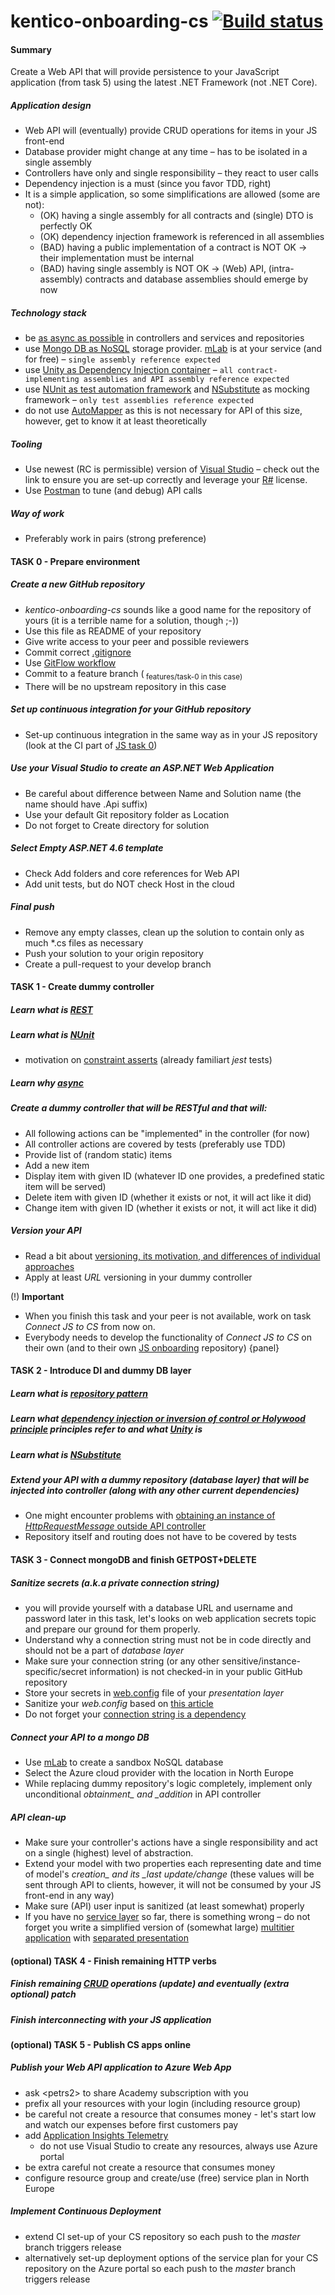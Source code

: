 # kentico-onboarding-cs [![Build status](https://ci.appveyor.com/api/projects/status/vxowtw9qrnlfyiei?svg=true)](https://ci.appveyor.com/project/RadekP3/kentico-onboarding-cs)

#### Summary
Create a Web API that will provide persistence to your JavaScript application (from task 5) using the latest .NET Framework (not .NET Core).

##### Application design
 * Web API will (eventually) provide CRUD operations for items in your JS front-end
 * Database provider might change at any time – has to be isolated in a single assembly
 * Controllers have only and single responsibility – they react to user calls
 * Dependency injection is a must (since you favor TDD, right)
 * It is a simple application, so some simplifications are allowed (some are not):
   - (OK) having a single assembly for all contracts and (single) DTO is perfectly OK
   - (OK) dependency injection framework is referenced in all assemblies
   - (BAD) having a public implementation of a contract is NOT OK → their implementation must be internal
   - (BAD) having single assembly is NOT OK → (Web) API, (intra-assembly) contracts and database assemblies should emerge by now


##### Technology stack
 * be [as async as possible](https://msdn.microsoft.com/en-us/magazine/dn802603.aspx) in controllers and services and repositories
 * use [Mongo DB as NoSQL](http://docs.mlab.com/languages/) storage provider. [mLab](https://mlab.com/) is at your service (and for free) – `single assembly reference expected`
 * use [Unity as Dependency Injection container](https://docs.microsoft.com/en-us/aspnet/web-api/overview/advanced/dependency-injection) – `all contract-implementing assemblies and API assembly reference expected`
 * use [NUnit as test automation framework](https://kentico.atlassian.net/wiki/display/TEST/NUnit) and [NSubstitute](http://nsubstitute.github.io/help/getting-started/) as mocking framework – `only test assemblies reference expected`
 * do not use [AutoMapper](http://docs.automapper.org/en/stable/Getting-started.html) as this is not necessary for API of this size, however, get to know it at least theoretically

##### Tooling
 * Use newest (RC is permissible) version of [Visual Studio](https://kentico.atlassian.net/wiki/spaces/KA/pages/120324187/Visual+Studio) – check out the link to ensure you are set-up correctly and leverage your [R#](https://kentico.atlassian.net/wiki/display/KA/ReSharper) license.
 * Use [Postman](https://chrome.google.com/webstore/detail/postman/fhbjgbiflinjbdggehcddcbncdddomop) to tune (and debug) API calls

##### Way of work
 * Preferably work in pairs (strong preference)

#### TASK 0 - Prepare environment 

##### Create a new GitHub repository 
 * *kentico-onboarding-cs* sounds like a good name for the repository of yours (it is a terrible name for a solution, though ;-))
 * Use this file as README of your repository
 * Give write access to your peer and possible reviewers
 * Commit correct [.gitignore](https://github.com/github/gitignore)
 * Use [GitFlow workflow](https://kentico.atlassian.net/wiki/spaces/KA/pages/201097293/03+-+Git)
 * Commit to a feature branch (<sub> features/task-0 in this case)
 * There will be no upstream repository in this case

##### Set up continuous integration for your GitHub repository
 * Set-up continuous integration in the same way as in your JS repository (look at the CI part of [JS task 0](https://github.com/KenticoAcademy/kentico-onboarding-js#task-0))

##### Use your Visual Studio to create an ASP.NET Web Application
 * Be careful about difference between Name and Solution name (the name should have .Api suffix)
 * Use your default Git repository folder as Location
 * Do not forget to Create directory for solution

##### Select Empty ASP.NET 4.6 template
 * Check Add folders and core references for Web API
 * Add unit tests, but do NOT check Host in the cloud

##### Final push
 * Remove any empty classes, clean up the solution to contain only as much *.cs files as necessary
 * Push your solution to your origin repository
 * Create a pull-request to your develop branch

#### TASK 1 - Create dummy controller

##### Learn what is [REST](https://kentico.atlassian.net/wiki/x/zlyoD)
##### Learn what is [NUnit](https://kentico.atlassian.net/wiki/display/TEST/NUnit)
 * motivation on [constraint asserts](http://tddaddict.blogspot.cz/2015/11/nunit-assertions-constraint-model-and.html) (already familiart *jest* tests)

##### Learn why [async](https://msdn.microsoft.com/en-us/magazine/dn802603.aspx)
##### Create a dummy controller that will be *RESTful* and that will:
 * All following actions can be "implemented" in the controller (for now)
 * All controller actions are covered by tests (preferably use TDD)
 * Provide list of (random static) items
 * Add a new item
 * Display item with given ID (whatever ID one provides, a predefined static item will be served)
 * Delete item with given ID (whether it exists or not, it will act like it did)
 * Change item with given ID (whether it exists or not, it will act like it did)

##### Version your API
 * Read a bit about [versioning, its motivation, and differences of individual approaches](https://www.troyhunt.com/your-api-versioning-is-wrong-which-is/)
 * Apply at least *URL* versioning in your dummy controller

(!) **Important**
 * When you finish this task and your peer is not available, work on task *Connect JS to CS* from now on.
 * Everybody needs to develop the functionality of *Connect JS to CS* on their own (and to their own [JS onboarding](https://kentico.atlassian.net/wiki/display/KA/05</ins>-<ins>JS</ins>Onboarding<ins>task) repository)
{panel}

#### TASK 2 - Introduce DI and dummy DB layer

##### Learn what is [repository pattern](http://blog.sapiensworks.com/post/2014/06/02/The-Repository-Pattern-For-Dummies.aspx)
##### Learn what [dependency injection or inversion of control or Holywood principle](http://www.javaworld.com/article/2071914/excellent-explanation-of-dependency-injection--inversion-of-control-.html) principles refer to and what [Unity](https://docs.microsoft.com/en-us/aspnet/web-api/overview/advanced/dependency-injection) is
##### Learn what is [NSubstitute](http://nsubstitute.github.io/help/getting-started/) 
##### Extend your API with a dummy repository (database layer) that will be injected into controller (along with any other current dependencies)
 * One might encounter problems with [obtaining an instance of *HttpRequestMessage* outside API controller](https://stackoverflow.com/questions/16670329/how-to-access-the-current-httprequestmessage-object-globally) 
 * Repository itself and routing does not have to be covered by tests

#### TASK 3 - Connect mongoDB and finish GET</ins>POST+DELETE

##### Sanitize secrets (a.k.a private connection string)
 * you will provide yourself with a database URL and username and password later in this task, let's looks on web application secrets topic and prepare our ground for them properly.
 * Understand why a connection string must not be in code directly and should not be a part of *database layer*
 * Make sure your connection string (or any other sensitive/instance-specific/secret information) is not checked-in in your public GitHub repository 
 * Store your secrets in [web.config](https://msdn.microsoft.com/en-us/library/ms733932.aspx) file of your *presentation layer*
 * Sanitize your *web.config* based on [this article](http://johnatten.com/2014/04/06/asp-net-mvc-keep-private-settings-out-of-source-control/)
 * Do not forget your [connection string is a dependency](http://www.devtrends.co.uk/blog/configuration-settings-are-a-dependency-that-should-be-injected)

##### Connect your API to a mongo DB
 * Use [mLab](https://mlab.com/) to create a sandbox NoSQL database
 * Select the Azure cloud provider with the location in North Europe
 * While replacing dummy repository's logic completely, implement only unconditional *obtainment_ and _addition* in API controller

##### API clean-up
 * Make sure your controller's actions have a single responsibility and act on a single (highest) level of abstraction.
 * Extend your model with two properties each representing date and time of model's *creation_ and its _last update/change* (these values will be sent through API to clients, however, it will not be consumed by your JS front-end in any way)
 * Make sure (API) user input is sanitized (at least somewhat) properly
 * If you have no [service layer](https://martinfowler.com/eaaCatalog/serviceLayer.html) so far, there is something wrong – do not forget you write a simplified version of (somewhat large) [multitier application](https://en.wikipedia.org/wiki/Multitier_architecture) with [separated presentation](https://martinfowler.com/eaaDev/SeparatedPresentation.html)

#### (optional) TASK 4 - Finish remaining HTTP verbs

##### Finish remaining [CRUD](https://en.wikipedia.org/wiki/Create,_read,_update_and_delete) operations (update) and eventually (extra optional) patch
##### Finish interconnecting with your JS application

#### (optional) TASK 5 - Publish CS apps online

##### Publish your Web API application to Azure Web App
 * ask <</sub>petrs2> to share Academy subscription with you
 * prefix all your resources with your login (including resource group)
 * be careful not create a resource that consumes money - let's start low and watch our expenses before first customers pay
 * add [Application Insights Telemetry](https://docs.microsoft.com/en-us/azure/application-insights/app-insights-asp-net)
   * do not use Visual Studio to create any resources, always use Azure portal
 * be extra careful not create a resource that consumes money
 * configure resource group and create/use (free) service plan in North Europe

##### Implement Continuous Deployment
 * extend CI set-up of your CS repository so each push to the *master* branch triggers release
 * alternatively set-up deployment options of the service plan for your CS repository on the Azure portal so each push to the *master* branch triggers release
